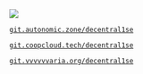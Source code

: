 <img src="https://vvvvvvaria.org/logs/x-y-protocols/image/WOQRuRLhQJifJHeCiEEHYQ.jpg" />

[`git.autonomic.zone/decentral1se`](https://git.autonomic.zone/decentral1se)

[`git.coopcloud.tech/decentral1se`](https://git.coopcloud.tech/decentral1se)

[`git.vvvvvvaria.org/decentral1se`](https://git.vvvvvvaria.org/decentral1se)
